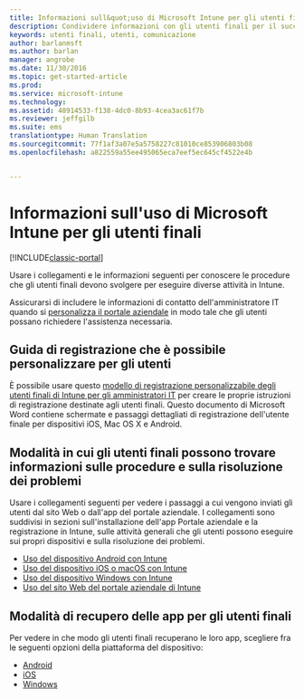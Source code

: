 ```yaml
---
title: Informazioni sull&quot;uso di Microsoft Intune per gli utenti finali | Documentazione Microsoft
description: Condividere informazioni con gli utenti finali per il successo della distribuzione di Intune.
keywords: utenti finali, utenti, comunicazione
author: barlanmsft
ms.author: barlan
manager: angrobe
ms.date: 11/30/2016
ms.topic: get-started-article
ms.prod: 
ms.service: microsoft-intune
ms.technology: 
ms.assetid: 48914533-f138-4dc0-8b93-4cea3ac61f7b
ms.reviewer: jeffgilb
ms.suite: ems
translationtype: Human Translation
ms.sourcegitcommit: 77f1af3a07e5a5758227c81010ce853906803b08
ms.openlocfilehash: a822559a55ee495065eca7eef5ec645cf4522e4b


---
```


# <a name="resources-about-the-end-user-experience-with-microsoft-intune"></a>Informazioni sull'uso di Microsoft Intune per gli utenti finali

[!INCLUDE[classic-portal](../includes/classic-portal.md)]

Usare i collegamenti e le informazioni seguenti per conoscere le procedure che gli utenti finali devono svolgere per eseguire diverse attività in Intune.

Assicurarsi di includere le informazioni di contatto dell'amministratore IT quando si [personalizza il portale aziendale](/Intune/get-started/start-with-a-paid-subscription-to-microsoft-intune-step-7) in modo tale che gli utenti possano richiedere l'assistenza necessaria.

## <a name="enrollment-guide-that-you-can-customize-for-your-users"></a>Guida di registrazione che è possibile personalizzare per gli utenti

È possibile usare questo [modello di registrazione personalizzabile degli utenti finali di Intune per gli amministratori IT](https://gallery.technet.microsoft.com/End-user-Intune-enrollment-55dfd64a) per creare le proprie istruzioni di registrazione destinate agli utenti finali. Questo documento di Microsoft Word contiene schermate e passaggi dettagliati di registrazione dell'utente finale per dispositivi iOS, Mac OS X e Android.

## <a name="how-your-end-users-find-how-to-and-troubleshooting-information"></a>Modalità in cui gli utenti finali possono trovare informazioni sulle procedure e sulla risoluzione dei problemi

Usare i collegamenti seguenti per vedere i passaggi a cui vengono inviati gli utenti dal sito Web o dall'app del portale aziendale. I collegamenti sono suddivisi in sezioni sull'installazione dell'app Portale aziendale e la registrazione in Intune, sulle attività generali che gli utenti possono eseguire sui propri dispositivi e sulla risoluzione dei problemi.

- [Uso del dispositivo Android con Intune](/Intune/EndUser/using-your-android-device-with-intune)
- [Uso del dispositivo iOS o macOS con Intune](/Intune/EndUser/using-your-iOS-or-macOS-device-with-intune)
- [Uso del dispositivo Windows con Intune](/Intune/EndUser/using-your-windows-device-with-intune)
- [Uso del sito Web del portale aziendale di Intune](/Intune/EndUser/using-the-intune-company-portal-website)


## <a name="how-your-end-users-get-their-apps"></a>Modalità di recupero delle app per gli utenti finali

Per vedere in che modo gli utenti finali recuperano le loro app, scegliere fra le seguenti opzioni della piattaforma del dispositivo:

- [Android](how-your-android-users-get-their-apps.md)
- [iOS](how-your-ios-users-get-their-apps.md)
- [Windows](how-your-windows-users-get-their-apps.md)



<!--HONumber=Jan17_HO1-->


